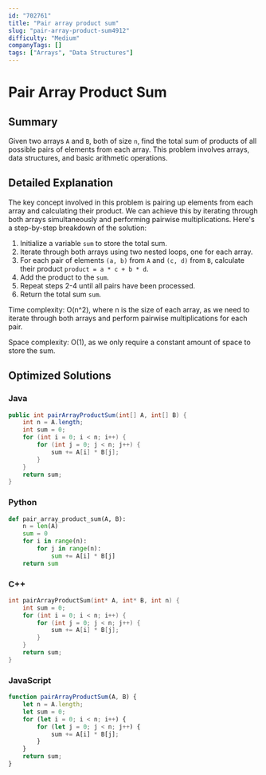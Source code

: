 ```yaml
---
id: "702761"
title: "Pair array product sum"
slug: "pair-array-product-sum4912"
difficulty: "Medium"
companyTags: []
tags: ["Arrays", "Data Structures"]
---
```


**Pair Array Product Sum**
=====================

## Summary
Given two arrays `A` and `B`, both of size `n`, find the total sum of products of all possible pairs of elements from each array. This problem involves arrays, data structures, and basic arithmetic operations.

## Detailed Explanation
The key concept involved in this problem is pairing up elements from each array and calculating their product. We can achieve this by iterating through both arrays simultaneously and performing pairwise multiplications. Here's a step-by-step breakdown of the solution:

1. Initialize a variable `sum` to store the total sum.
2. Iterate through both arrays using two nested loops, one for each array.
3. For each pair of elements `(a, b)` from `A` and `(c, d)` from `B`, calculate their product `product = a * c + b * d`.
4. Add the product to the `sum`.
5. Repeat steps 2-4 until all pairs have been processed.
6. Return the total sum `sum`.

Time complexity: O(n^2), where n is the size of each array, as we need to iterate through both arrays and perform pairwise multiplications for each pair.

Space complexity: O(1), as we only require a constant amount of space to store the sum.

## Optimized Solutions
### Java
```java
public int pairArrayProductSum(int[] A, int[] B) {
    int n = A.length;
    int sum = 0;
    for (int i = 0; i < n; i++) {
        for (int j = 0; j < n; j++) {
            sum += A[i] * B[j];
        }
    }
    return sum;
}
```

### Python
```python
def pair_array_product_sum(A, B):
    n = len(A)
    sum = 0
    for i in range(n):
        for j in range(n):
            sum += A[i] * B[j]
    return sum
```

### C++
```cpp
int pairArrayProductSum(int* A, int* B, int n) {
    int sum = 0;
    for (int i = 0; i < n; i++) {
        for (int j = 0; j < n; j++) {
            sum += A[i] * B[j];
        }
    }
    return sum;
}
```

### JavaScript
```javascript
function pairArrayProductSum(A, B) {
    let n = A.length;
    let sum = 0;
    for (let i = 0; i < n; i++) {
        for (let j = 0; j < n; j++) {
            sum += A[i] * B[j];
        }
    }
    return sum;
}
```